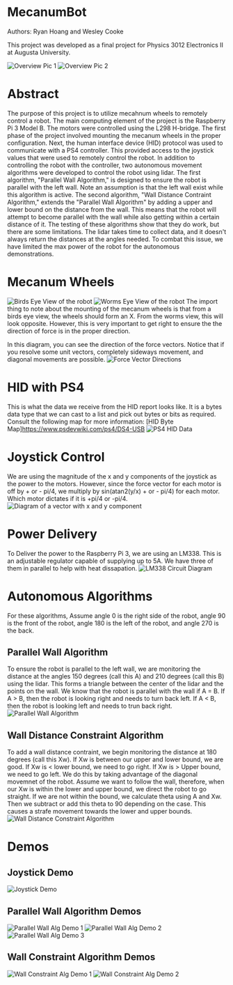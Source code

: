 # MecanumBot
Authors: Ryan Hoang and Wesley Cooke

This project was developed as a final project for Physics 3012 Electronics II at Augusta University.

![Overview Pic 1](https://github.com/C-Wesley/MecanumBot/blob/main/media/L298_pic.png "Overview 1")
![Overview Pic 2](https://github.com/C-Wesley/MecanumBot/blob/main/media/lidar_pic.png "Overview 2")

# Abstract
The purpose of this project is to utilize mecahnum wheels to remotely control a robot. The main computing element of the project is the Raspberry Pi 3 Model B. The motors were controlled using the L298 H-bridge. The first phase of the project involved mounting the mecanum wheels in the proper configuration. Next, the human interface device (HID) protocol was used to communicate with a PS4 controller. This provided access to the joystick values that were used to remotely control the robot. In addition to controlling the robot with the controller, two autonomous movement algorithms were developed to control the robot using lidar. The first algorithm, "Parallel Wall Algorithm," is designed to ensure the robot is parallel with the left wall. Note an assumption is that the left wall exist while this algorithm is active. The second algorithm, "Wall Distance Contraint Algorithm," extends the "Parallel Wall Algorithm" by adding a upper and lower bound on the distance from the wall. This means that the robot will attempt to become parallel with the wall while also getting within a certain distance of it. The testing of these algorithms show that they do work, but there are some limitations. The lidar takes time to collect data, and it doesn't always return the distances at the angles needed. To combat this issue, we have limited the max power of the robot for the autonomous demonstrations. 

# Mecanum Wheels
![Birds Eye View of the robot](https://github.com/C-Wesley/MecanumBot/blob/main/media/topView_wheels.jpg "Top View")
![Worms Eye View of the robot](https://github.com/C-Wesley/MecanumBot/blob/main/media/bottomView_wheels.jpg "Bottom View")
The import thing to note about the mounting of the mecanum wheels is that from a birds eye view, the wheels should form an X. From the worms view, this will look opposite. However, this is very important to get right to ensure the the direction of force is in the proper direction.

In this diagram, you can see the direction of the force vectors. Notice that if you resolve some unit vectors, completely sideways movement, and diagonal movements are possible. 
![Force Vector Directions](https://github.com/C-Wesley/MecanumBot/blob/main/media/mecanumWheel_directions.png "Force Directions")

# HID with PS4 
This is what the data we receive from the HID report looks like. It is a bytes data type that we can cast to a list and pick out bytes or bits as required. Consult the following map for more information: [HID Byte Map]https://www.psdevwiki.com/ps4/DS4-USB
![PS4 HID Data](https://github.com/C-Wesley/MecanumBot/blob/main/media/ps4_hid.png "PS4 HID Data")

# Joystick Control 
We are using the magnitude of the x and y components of the joystick as the power to the motors. However, since the force vector for each motor is off by + or - pi/4, we multiply by sin(atan2(y/x) + or - pi/4) for each motor. Which motor dictates if it is +pi/4 or -pi/4.  
![Diagram of a vector with x and y component](https://github.com/C-Wesley/MecanumBot/blob/main/media/joystick_diagram.png "Vector Diagram")

# Power Delivery 
To Deliver the power to the Raspberry Pi 3, we are using an LM338. This is an adjustable regulator capable of supplying up to 5A. We have three of them in parallel to help with heat dissapation. 
![LM338 Circuit Diagram](https://github.com/C-Wesley/MecanumBot/blob/main/media/power_delivery.png "LM338 Circuit Diagram")

# Autonomous Algorithms
For these algorithms, Assume angle 0 is the right side of the robot, angle 90 is the front of the robot, angle 180 is the left of the robot, and angle 270 is the back. 

## Parallel Wall Algorithm
To ensure the robot is parallel to the left wall, we are monitoring the distance at the angles 150 degrees (call this A) and 210 degrees (call this B) using the lidar. This forms a triangle between the center of the lidar and the points on the wall. We know that the robot is parallel with the wall if A = B. If A > B, then the robot is looking right and needs to turn back left. If A < B, then the robot is looking left and needs to trun back right. 
![Parallel Wall Algorithm](https://github.com/C-Wesley/MecanumBot/blob/main/media/parallel_wall_diagram.png "Parallel Wall Algorithm")

## Wall Distance Constraint Algorithm
To add a wall distance contraint, we begin monitoring the distance at 180 degrees (call this Xw). If Xw is between our upper and lower bound, we are good. If Xw is < lower bound, we need to go right. If Xw is > Upper bound, we need to go left. We do this by taking advantage of the diagonal movemnet of the robot. Assume we want to follow the wall, therefore, when our Xw is within the lower and upper bound, we direct the robot to go straight. If we are not within the bound, we calculate theta using A and Xw. Then we subtract or add this theta to 90 depending on the case. This causes a strafe movement towards the lower and upper bounds.
![Wall Distance Constraint Algorithm](https://github.com/C-Wesley/MecanumBot/blob/main/media/wall_constraint_diagram.png "Wall Distance Contraint Algorithm")

# Demos 

## Joystick Demo
![Joystick Demo](https://github.com/C-Wesley/MecanumBot/blob/main/media/gifs/joystick.gif "Joystick Demo")

## Parallel Wall Algorithm Demos
![Parallel Wall Alg Demo 1](https://github.com/C-Wesley/MecanumBot/blob/main/media/gifs/parallel_1.gif "Parallel Wall Alg Demo 1")
![Parallel Wall Alg Demo 2](https://github.com/C-Wesley/MecanumBot/blob/main/media/gifs/parallel_2.gif "Parallel Wall Alg Demo 2")
![Parallel Wall Alg Demo 3](https://github.com/C-Wesley/MecanumBot/blob/main/media/gifs/parallel_3.gif "Parallel Wall Alg Demo 3")
## Wall Constraint Algorithm Demos
![Wall Constraint Alg Demo 1](https://github.com/C-Wesley/MecanumBot/blob/main/media/gifs/wall_1.gif "Wall Constraint Alg Demo 1")
![Wall Constraint Alg Demo 2](https://github.com/C-Wesley/MecanumBot/blob/main/media/gifs/wall_2.gif "Wall Constraint Alg Demo 2")
